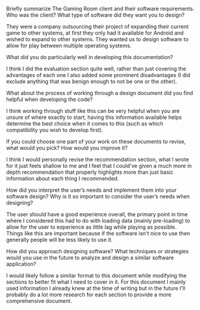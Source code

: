 Briefly summarize The Gaming Room client and their software requirements. Who was the client? What type of software did they want you to design?

They were a company outsourcing their project of expanding their current game to other systems, at first they only had it available for Android and wished to expand to other systems. They wanted us to design software to allow for play between multiple operating systems.

What did you do particularly well in developing this documentation?

I think I did the evaluation section quite well, rather than just covering the advantages of each one I also added some prominent disadvantages (I did exclude anything that was benign enough to not be one or the other).

What about the process of working through a design document did you find helpful when developing the code?

I think working through stuff like this can be very helpful when you are unsure of where exactly to start, having this information available helps determine the best choice when it comes to this (such as which compatibility you wish to develop first).

If you could choose one part of your work on these documents to revise, what would you pick? How would you improve it?

I think I would personally revise the recommendation section, what I wrote for it just feels shallow to me and I feel that I could've given a much more in depth recommendation that properly highlights more than just basic information about each thing I recommended.

How did you interpret the user’s needs and implement them into your software design? Why is it so important to consider the user’s needs when designing?

The user should have a good experience overall, the primary point in time where I considered this had to do with loading data (mainly pre-loading) to allow for the user to experience as little lag while playing as possible. Things like this are important because if the software isn't nice to use then generally people will be less likely to use it.

How did you approach designing software? What techniques or strategies would you use in the future to analyze and design a similar software application?

I would likely follow a similar format to this document while modifying the sections to better fit what I need to cover in it. For this document I mainly used information I already knew at the time of writing but in the future I'll probably do a lot more research for each section to provide a more comprehensive document.
